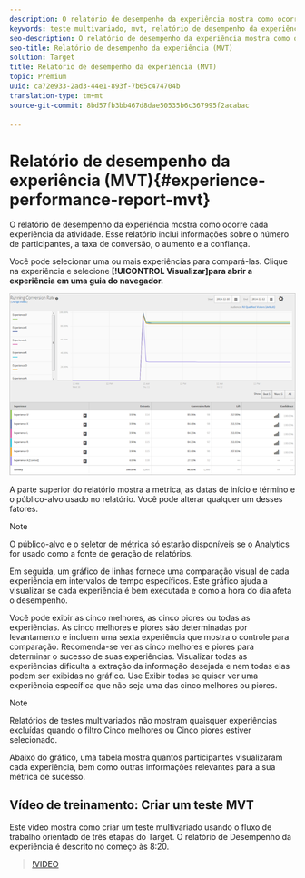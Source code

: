 ```yaml
---
description: O relatório de desempenho da experiência mostra como ocorre cada experiência da atividade. Esse relatório inclui informações sobre o número de participantes, a taxa de conversão, o aumento e a confiança.
keywords: teste multivariado, mvt, relatório de desempenho da experiência
seo-description: O relatório de desempenho da experiência mostra como ocorre cada experiência da atividade. Esse relatório inclui informações sobre o número de participantes, a taxa de conversão, o aumento e a confiança.
seo-title: Relatório de desempenho da experiência (MVT)
solution: Target
title: Relatório de desempenho da experiência (MVT)
topic: Premium
uuid: ca72e933-2ad3-44e1-893f-7b65c474704b
translation-type: tm+mt
source-git-commit: 8bd57fb3bb467d8dae50535b6c367995f2acabac

---
```



# Relatório de desempenho da experiência (MVT){#experience-performance-report-mvt}

O relatório de desempenho da experiência mostra como ocorre cada experiência da atividade. Esse relatório inclui informações sobre o número de participantes, a taxa de conversão, o aumento e a confiança.

Você pode selecionar uma ou mais experiências para compará-las. Clique na experiência e selecione **[!UICONTROL Visualizar]para abrir a experiência em uma guia do navegador.**

![](assets/experienceperformancetable.png)

A parte superior do relatório mostra a métrica, as datas de início e término e o público-alvo usado no relatório. Você pode alterar qualquer um desses fatores.

>[!NOTE]
>
>O público-alvo e o seletor de métrica só estarão disponíveis se o Analytics for usado como a fonte de geração de relatórios.

Em seguida, um gráfico de linhas fornece uma comparação visual de cada experiência em intervalos de tempo específicos. Este gráfico ajuda a visualizar se cada experiência é bem executada e como a hora do dia afeta o desempenho.

Você pode exibir as cinco melhores, as cinco piores ou todas as experiências. As cinco melhores e piores são determinadas por levantamento e incluem uma sexta experiência que mostra o controle para comparação. Recomenda-se ver as cinco melhores e piores para determinar o sucesso de suas experiências. Visualizar todas as experiências dificulta a extração da informação desejada e nem todas elas podem ser exibidas no gráfico. Use Exibir todas se quiser ver uma experiência específica que não seja uma das cinco melhores ou piores.

>[!NOTE]
>
>Relatórios de testes multivariados não mostram quaisquer experiências excluídas quando o filtro Cinco melhores ou Cinco piores estiver selecionado.

Abaixo do gráfico, uma tabela mostra quantos participantes visualizaram cada experiência, bem como outras informações relevantes para a sua métrica de sucesso.

## Vídeo de treinamento: Criar um teste MVT

Este vídeo mostra como criar um teste multivariado usando o fluxo de trabalho orientado de três etapas do Target. O relatório de Desempenho da experiência é descrito no começo às 8:20.

>[!VIDEO](https://video.tv.adobe.com/v/17395?captions=por_br)